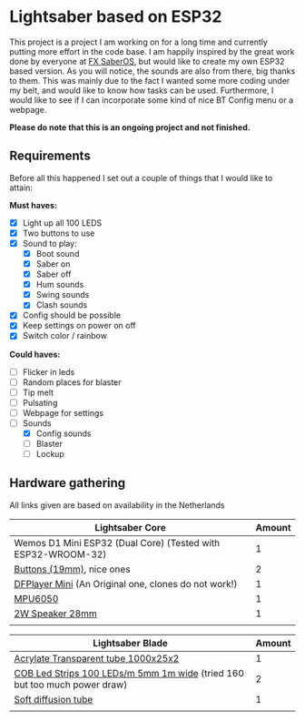 # Lightsaber based on ESP32

This project is a project I am working on for a long time and currently putting more effort in the code base.
I am happily inspired by the great work done by everyone at [FX SaberOS](https://github.com/Protonerd/FX-SaberOS/tree/master), but would like to create my own ESP32 based version.
As you will notice, the sounds are also from there, big thanks to them.
This was mainly due to the fact I wanted some more coding under my belt, and would like to know how tasks can be used.
Furthermore, I would like to see if I can incorporate some kind of nice BT Config menu or a webpage.

**Please do note that this is an ongoing project and not finished.**


## Requirements
Before all this happened I set out a couple of things that I would like to attain:

**Must haves:**
- [x] Light up all 100 LEDS
- [x] Two buttons to use
- [x]  Sound to play:
    - [x]  Boot sound
    - [x]  Saber on
    - [x]  Saber off 
    - [x]  Hum sounds
    - [x]  Swing sounds
    - [x]  Clash sounds
- [x]  Config should be possible
- [x]  Keep settings on power on off
- [x]  Switch color / rainbow

**Could haves:**
- [ ]  Flicker in leds
- [ ]  Random places for blaster
- [ ]  Tip melt
- [ ]  Pulsating
- [ ]  Webpage for settings
- [ ]  Sounds
    - [x]  Config sounds
    - [ ]  Blaster
    - [ ]  Lockup

## Hardware gathering
All links given are based on availability in the Netherlands

| **Lightsaber Core** | **Amount** |
| ----------- | ----------- |
| Wemos D1 Mini ESP32 (Dual Core) (Tested with ESP32-WROOM-32) | 1 |
| [Buttons (19mm)](https://nl.aliexpress.com/item/1005004920346156.html?spm=a2g0o.order_list.order_list_main.126.306179d2NNYWTh&gatewayAdapt=glo2nld), nice ones | 2 |
| [DFPlayer Mini](https://www.tinytronics.nl/nl/audio/audio-bronnen/dfrobot-dfplayer-mini-mp3-module) (An Original one, clones do not work!) | 1 |
| [MPU6050](https://nl.aliexpress.com/item/1005006579363624.html?spm=a2g0o.order_list.order_list_main.161.306179d2NNYWTh&gatewayAdapt=glo2nld) | 1 |
| [2W Speaker 28mm](https://www.aliexpress.com/p/order/index.html?spm=a2g0o.home.headerAcount.2.682e44f5dH63Bg) | 1 |
|  |  |

| **Lightsaber Blade** | **Amount** |
| ----------- | ----------- |
| [Acrylate Transparent tube 1000x25x2](https://kunststofshop.nl/acrylaat-plexiglas/acrylaat-buizen/transparant/acrylaat-buis-transparant-1000x25x2mm-1000x25x2mm/a-3493-20000034) | 1 |
| [COB Led Strips 100 LEDs/m 5mm 1m wide](https://nl.aliexpress.com/item/1005005922172231.html?spm=a2g0o.order_list.order_list_main.136.306179d2NNYWTh&gatewayAdapt=glo2nld) (tried 160 but too much power draw) | 2 |
| [Soft diffusion tube](https://nl.aliexpress.com/item/1005005913288707.html?spm=a2g0o.order_list.order_list_main.166.306179d2NNYWTh&gatewayAdapt=glo2nld) | 1 |
|  |  |


